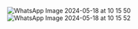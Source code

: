 
![WhatsApp Image 2024-05-18 at 10 15 50](https://github.com/hqbianca/React-native/assets/74559470/54be987a-ec55-4052-a305-81f2a2f68059)
![WhatsApp Image 2024-05-18 at 10 15 52](https://github.com/hqbianca/React-native/assets/74559470/5c591cfd-a3c8-4a5e-bb83-3d65979fc988)
